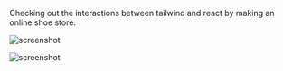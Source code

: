 Checking out the interactions between tailwind and react by making an online shoe store.



![screenshot](https://raw.githubusercontent.com/luvie23/restaurant-page/master/demo/Home.png.png)

![screenshot](https://raw.githubusercontent.com/luvie23/restaurant-page/master/demo/Home2.png.png)